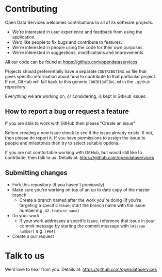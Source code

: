 # Contributing

Open Data Services welcomes contributions to all of its software projects.

* We're interested in user experience and feedback from using the application.
* We'd like people to fix bugs and contribute to features.
* We're interested in people using the code for their own purposes.
* We're interested in suggestions, modifications and improvements.

All our code can be found at https://github.com/opendataservices

Projects should preferentially have a separate `CONTRIBUTING.md` file that gives specific information about how to contribute to that particular project. If not, GitHub will fall back to this generic `CONTRIBUTING.md` in the `.github` repository.

Everything we are working on, or considering, is kept in GitHub issues.

## How to report a bug or request a feature

If you are able to work with GitHub then please "Create an issue"

Before creating a new issue check to see if the issue already exists. If not, then please do report it. If you have permissions to assign the issue to people and milestones then try to select suitable options. 

If you are not comfortable working with GitHub, but would still like to contribute, then talk to us.  Details at: https://github.com/opendataservices

## Submitting changes

* Fork this repository (if you haven't previously)
* Make sure you're working on top of an up to date copy of the master branch
    - Create a branch named after the work you're doing (if you're targeting a specific issue, start the branch name with the issue number e.g. ``42-feature-name``)
* Do your work
    - If your work addresses a specific issue, reference that issue in your commit message by starting the commit message with ``[#issue number]`` e.g. ``[#64]``
* Create a pull request

# Talk to us

We'd love to hear from you. Details at: https://github.com/opendataservices
